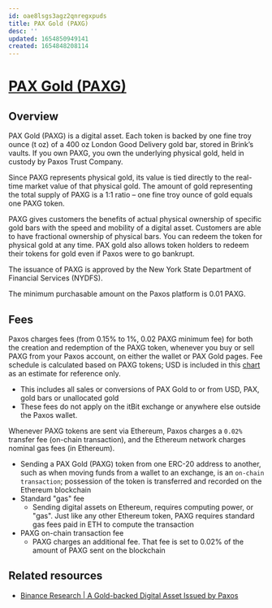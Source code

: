 ```yaml
---
id: oae8lsgs3agz2qnregxpuds
title: PAX Gold (PAXG)
desc: ''
updated: 1654850949141
created: 1654848208114
---
```

# [PAX Gold (PAXG)](https://paxos.com/paxgold/)

## Overview

PAX Gold (PAXG) is a digital asset. Each token is backed by one fine troy ounce (t oz) of a 400 oz London Good Delivery gold bar, stored in Brink’s vaults. If you own PAXG, you own the underlying physical gold, held in custody by Paxos Trust Company.

Since PAXG represents physical gold, its value is tied directly to the real-time market value of that physical gold. The amount of gold representing the total supply of PAXG is a 1:1 ratio – one fine troy ounce of gold equals one PAXG token.

PAXG gives customers the benefits of actual physical ownership of specific gold bars with the speed and mobility of a digital asset. Customers are able to have fractional ownership of physical bars. You can redeem the token for physical gold at any time. PAX gold also allows token holders to redeem their tokens for gold even if Paxos were to go bankrupt.

The issuance of PAXG is approved by the New York State Department of Financial Services (NYDFS).

The minimum purchasable amount on the Paxos platform is 0.01 PAXG.

## Fees

Paxos charges fees (from 0.15% to 1%, 0.02 PAXG minimum fee) for both the creation and redemption of the PAXG token, whenever you buy or sell PAXG from your Paxos account, on either the wallet or PAX Gold pages. Fee schedule is calculated based on PAXG tokens; USD is included in this [chart](https://paxos.com/paxgold/) as an estimate for reference only.
- This includes all sales or conversions of PAX Gold to or from USD, PAX, gold bars or unallocated gold
- These fees do not apply on the itBit exchange or anywhere else outside the Paxos wallet.

Whenever PAXG tokens are sent via Ethereum, Paxos charges a `0.02%` transfer fee (on-chain transaction), and the Ethereum network charges nominal gas fees (in Ethereum).
- Sending a PAX Gold (PAXG) token from one ERC-20 address to another, such as when moving funds from a wallet to an exchange, is an `on-chain transaction`; possession of the token is transferred and recorded on the Ethereum blockchain
- Standard "gas" fee
    - Sending digital assets on Ethereum, requires computing power, or "gas". Just like any other Ethereum token, PAXG requires standard gas fees paid in ETH to compute the transaction
- PAXG on-chain transaction fee
    - PAXG charges an additional fee. That fee is set to 0.02% of the amount of PAXG sent on the blockchain

## Related resources

- [Binance Research | A Gold-backed Digital Asset Issued by Paxos](https://research.binance.com/en/projects/pax-gold)
